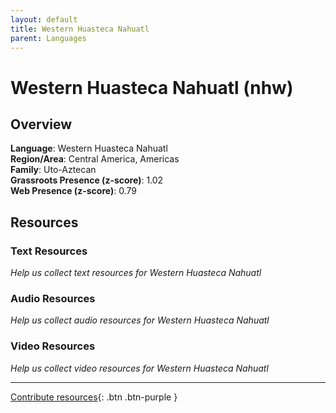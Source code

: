 ```yaml
---
layout: default
title: Western Huasteca Nahuatl
parent: Languages
---
```


# Western Huasteca Nahuatl (nhw)

## Overview

**Language**: Western Huasteca Nahuatl  
**Region/Area**: Central America, Americas  
**Family**: Uto-Aztecan  
**Grassroots Presence (z-score)**: 1.02  
**Web Presence (z-score)**: 0.79  

## Resources

### Text Resources
*Help us collect text resources for Western Huasteca Nahuatl*

### Audio Resources
*Help us collect audio resources for Western Huasteca Nahuatl*

### Video Resources
*Help us collect video resources for Western Huasteca Nahuatl*

---

[Contribute resources](https://forms.office.com/e/1SfLJx3u1r){: .btn .btn-purple }
